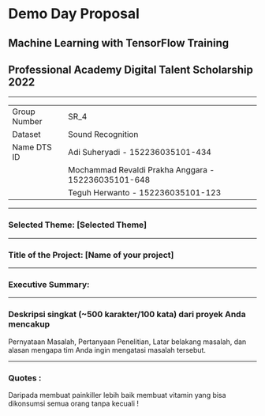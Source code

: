 # Demo Day Proposal
## Machine Learning with TensorFlow Training
## Professional Academy Digital Talent Scholarship 2022
---

|  | |
| ----------- | ----------- |
| Group Number | SR_4 |
| Dataset | Sound Recognition | 
| Name DTS ID | Adi Suheryadi - 152236035101-434 | 
|  | Mochammad Revaldi Prakha Anggara - 152236035101-648  | 
|  | Teguh Herwanto - 152236035101-123 | 
---

### Selected Theme: [Selected Theme]
---

### Title of the Project: [Name of your project]
---

### Executive Summary:
---

### Deskripsi singkat (~500 karakter/100 kata) dari proyek Anda mencakup 
Pernyataan Masalah, Pertanyaan Penelitian, Latar belakang masalah, dan alasan mengapa tim Anda ingin mengatasi masalah tersebut.

---

### Quotes : 
Daripada membuat painkiller lebih baik membuat vitamin yang bisa dikonsumsi semua orang tanpa kecuali !

